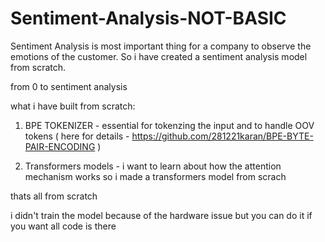 # Sentiment-Analysis-NOT-BASIC
Sentiment Analysis is most important thing for a company to observe the emotions of the customer. So i have created a sentiment analysis model from scratch.

from 0 to sentiment analysis

what i have built from scratch:
  1. BPE TOKENIZER
    - essential for tokenzing the input and to handle OOV tokens ( here for details - https://github.com/281221karan/BPE-BYTE-PAIR-ENCODING )
  
  2. Transformers models
    - i want to learn about how the attention mechanism works so i made a transformers model from scrach

thats all from scratch 

i didn't train the model because of the hardware issue but you can do it if you want all code is there
